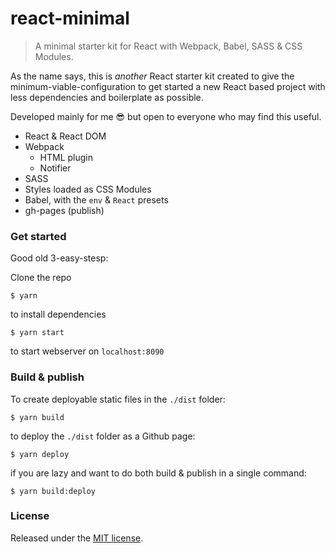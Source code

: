 # react-minimal
> A minimal starter kit for React with Webpack, Babel, SASS &amp; CSS Modules.

As the name says, this is *another* React starter kit created to give the minimum-viable-configuration to get started a new React based project with less dependencies and boilerplate as possible.

Developed mainly for me 😎 but open to everyone who may find this useful.

* React & React DOM
* Webpack
  * HTML plugin
  * Notifier
* SASS
* Styles loaded as CSS Modules
* Babel, with the `env` & `React` presets
* gh-pages (publish)

### Get started
Good old 3-easy-stesp:

Clone the repo

```
$ yarn
```
to install dependencies

```
$ yarn start
``` 
to start webserver on `localhost:8090`

### Build & publish

To create deployable static files in the `./dist` folder:
```
$ yarn build
```

to deploy the `./dist` folder as a Github page:
```
$ yarn deploy
```

if you are lazy and want to do both build & publish in a single command:
```
$ yarn build:deploy
```

### License
Released under the [MIT license](LICENSE).